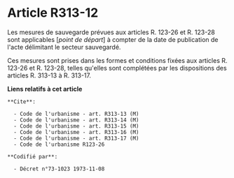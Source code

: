 # Article R313-12

Les mesures de sauvegarde prévues aux articles R. 123-26 et R. 123-28 sont applicables [*point de départ*] à compter de la
date de publication de l'acte délimitant le secteur sauvegardé.

Ces mesures sont prises dans les formes et conditions fixées aux articles R. 123-26 et R. 123-28, telles qu'elles sont
complétées par les dispositions des articles R. 313-13 à R. 313-17.

**Liens relatifs à cet article**

	**Cite**:

	  - Code de l'urbanisme - art. R313-13 (M)
	  - Code de l'urbanisme - art. R313-14 (M)
	  - Code de l'urbanisme - art. R313-15 (M)
	  - Code de l'urbanisme - art. R313-16 (M)
	  - Code de l'urbanisme - art. R313-17 (M)
	  - Code de l'urbanisme R123-26

	**Codifié par**:

	  - Décret n°73-1023 1973-11-08
